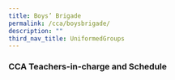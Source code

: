 ```yaml
---
title: Boys’ Brigade
permalink: /cca/boysbrigade/
description: ""
third_nav_title: UniformedGroups
---
```



### CCA Teachers-in-charge and Schedule
